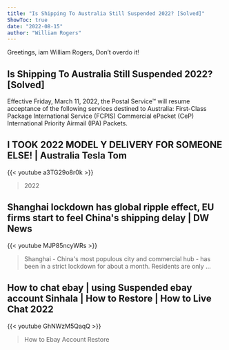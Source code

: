 ```yaml
---
title: "Is Shipping To Australia Still Suspended 2022? [Solved]"
ShowToc: true 
date: "2022-08-15"
author: "William Rogers" 
---
```


Greetings, iam William Rogers, Don’t overdo it!
## Is Shipping To Australia Still Suspended 2022? [Solved]
Effective Friday, March 11, 2022, the Postal Service™ will resume acceptance of the following services destined to Australia: First-Class Package International Service (FCPIS) Commercial ePacket (CeP) International Priority Airmail (IPA) Packets.

## I TOOK 2022 MODEL Y DELIVERY FOR SOMEONE ELSE! | Australia Tesla Tom
{{< youtube a3TG29o8r0k >}}
>2022

## Shanghai lockdown has global ripple effect, EU firms start to feel China's shipping delay | DW News
{{< youtube MJP85ncyWRs >}}
>Shanghai - China's most populous city and commercial hub - has been in a strict lockdown for about a month. Residents are only ...

## How to chat ebay | using   Suspended  ebay account  Sinhala | How to Restore | How to Live Chat 2022
{{< youtube GhNWzM5QaqQ >}}
>How to Ebay Account Restore 


